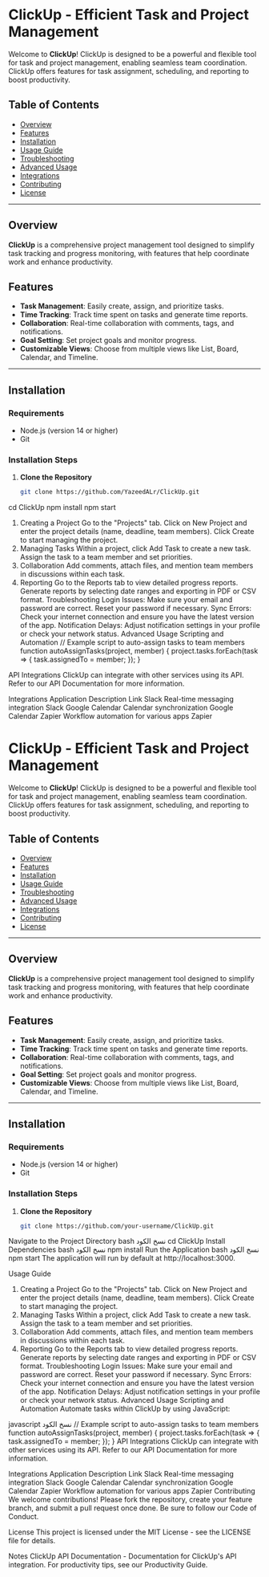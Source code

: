# ClickUp - Efficient Task and Project Management

Welcome to **ClickUp**! ClickUp is designed to be a powerful and flexible tool for task and project management, enabling seamless team coordination. ClickUp offers features for task assignment, scheduling, and reporting to boost productivity.

## Table of Contents
- [Overview](#overview)
- [Features](#features)
- [Installation](#installation)
- [Usage Guide](#usage-guide)
- [Troubleshooting](#troubleshooting)
- [Advanced Usage](#advanced-usage)
- [Integrations](#integrations)
- [Contributing](#contributing)
- [License](#license)

---

## Overview
**ClickUp** is a comprehensive project management tool designed to simplify task tracking and progress monitoring, with features that help coordinate work and enhance productivity.

## Features
- **Task Management**: Easily create, assign, and prioritize tasks.
- **Time Tracking**: Track time spent on tasks and generate time reports.
- **Collaboration**: Real-time collaboration with comments, tags, and notifications.
- **Goal Setting**: Set project goals and monitor progress.
- **Customizable Views**: Choose from multiple views like List, Board, Calendar, and Timeline.

---

## Installation

### Requirements
- Node.js (version 14 or higher)
- Git

### Installation Steps
1. **Clone the Repository**
   ```bash
   git clone https://github.com/YazeedALr/ClickUp.git
cd ClickUp
npm install
npm start

1. Creating a Project
Go to the "Projects" tab.
Click on New Project and enter the project details (name, deadline, team members).
Click Create to start managing the project.
2. Managing Tasks
Within a project, click Add Task to create a new task.
Assign the task to a team member and set priorities.
3. Collaboration
Add comments, attach files, and mention team members in discussions within each task.
4. Reporting
Go to the Reports tab to view detailed progress reports.
Generate reports by selecting date ranges and exporting in PDF or CSV format.
Troubleshooting
Login Issues: Make sure your email and password are correct. Reset your password if necessary.
Sync Errors: Check your internet connection and ensure you have the latest version of the app.
Notification Delays: Adjust notification settings in your profile or check your network status.
Advanced Usage
Scripting and Automation
// Example script to auto-assign tasks to team members
function autoAssignTasks(project, member) {
    project.tasks.forEach(task => {
        task.assignedTo = member;
    });
}

API Integrations
ClickUp can integrate with other services using its API. Refer to our API Documentation for more information.


Integrations
Application	Description	Link
Slack	Real-time messaging integration	Slack
Google Calendar	Calendar synchronization	Google Calendar
Zapier	Workflow automation for various apps	Zapier

# ClickUp - Efficient Task and Project Management

Welcome to **ClickUp**! ClickUp is designed to be a powerful and flexible tool for task and project management, enabling seamless team coordination. ClickUp offers features for task assignment, scheduling, and reporting to boost productivity.

## Table of Contents
- [Overview](#overview)
- [Features](#features)
- [Installation](#installation)
- [Usage Guide](#usage-guide)
- [Troubleshooting](#troubleshooting)
- [Advanced Usage](#advanced-usage)
- [Integrations](#integrations)
- [Contributing](#contributing)
- [License](#license)

---

## Overview
**ClickUp** is a comprehensive project management tool designed to simplify task tracking and progress monitoring, with features that help coordinate work and enhance productivity.

## Features
- **Task Management**: Easily create, assign, and prioritize tasks.
- **Time Tracking**: Track time spent on tasks and generate time reports.
- **Collaboration**: Real-time collaboration with comments, tags, and notifications.
- **Goal Setting**: Set project goals and monitor progress.
- **Customizable Views**: Choose from multiple views like List, Board, Calendar, and Timeline.

---

## Installation

### Requirements
- Node.js (version 14 or higher)
- Git

### Installation Steps
1. **Clone the Repository**
   ```bash
   git clone https://github.com/your-username/ClickUp.git
Navigate to the Project Directory
bash
نسخ الكود
cd ClickUp
Install Dependencies
bash
نسخ الكود
npm install
Run the Application
bash
نسخ الكود
npm start
The application will run by default at http://localhost:3000.

Usage Guide
1. Creating a Project
Go to the "Projects" tab.
Click on New Project and enter the project details (name, deadline, team members).
Click Create to start managing the project.
2. Managing Tasks
Within a project, click Add Task to create a new task.
Assign the task to a team member and set priorities.
3. Collaboration
Add comments, attach files, and mention team members in discussions within each task.
4. Reporting
Go to the Reports tab to view detailed progress reports.
Generate reports by selecting date ranges and exporting in PDF or CSV format.
Troubleshooting
Login Issues: Make sure your email and password are correct. Reset your password if necessary.
Sync Errors: Check your internet connection and ensure you have the latest version of the app.
Notification Delays: Adjust notification settings in your profile or check your network status.
Advanced Usage
Scripting and Automation
Automate tasks within ClickUp by using JavaScript:

javascript
نسخ الكود
// Example script to auto-assign tasks to team members
function autoAssignTasks(project, member) {
    project.tasks.forEach(task => {
        task.assignedTo = member;
    });
}
API Integrations
ClickUp can integrate with other services using its API. Refer to our API Documentation for more information.

Integrations
Application	Description	Link
Slack	Real-time messaging integration	Slack
Google Calendar	Calendar synchronization	Google Calendar
Zapier	Workflow automation for various apps	Zapier
Contributing
We welcome contributions! Please fork the repository, create your feature branch, and submit a pull request once done. Be sure to follow our Code of Conduct.

License
This project is licensed under the MIT License - see the LICENSE file for details.

Notes
ClickUp API Documentation - Documentation for ClickUp's API integration.
For productivity tips, see our Productivity Guide.
